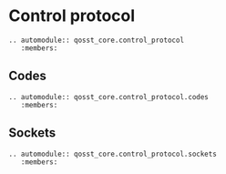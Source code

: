 # Control protocol

```{eval-rst}
.. automodule:: qosst_core.control_protocol
   :members:
```

## Codes

```{eval-rst}
.. automodule:: qosst_core.control_protocol.codes
   :members:   
```

## Sockets

```{eval-rst}
.. automodule:: qosst_core.control_protocol.sockets
   :members:
```